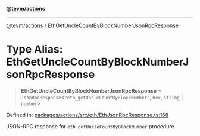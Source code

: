 [**@tevm/actions**](../README.md)

***

[@tevm/actions](../globals.md) / EthGetUncleCountByBlockNumberJsonRpcResponse

# Type Alias: EthGetUncleCountByBlockNumberJsonRpcResponse

> **EthGetUncleCountByBlockNumberJsonRpcResponse** = `JsonRpcResponse`\<`"eth_getUncleCountByBlockNumber"`, `Hex`, `string` \| `number`\>

Defined in: [packages/actions/src/eth/EthJsonRpcResponse.ts:168](https://github.com/evmts/tevm-monorepo/blob/main/packages/actions/src/eth/EthJsonRpcResponse.ts#L168)

JSON-RPC response for `eth_getUncleCountByBlockNumber` procedure
